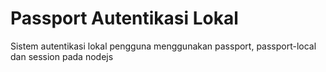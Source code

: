 # Passport Autentikasi Lokal
Sistem autentikasi lokal pengguna menggunakan passport, passport-local dan session pada nodejs